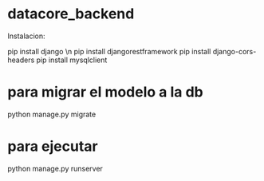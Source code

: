 # datacore_backend

Instalacion:

pip install django \n
pip install djangorestframework
pip install django-cors-headers
pip install mysqlclient

# para migrar el modelo a la db
python manage.py migrate

# para ejecutar
python manage.py runserver
